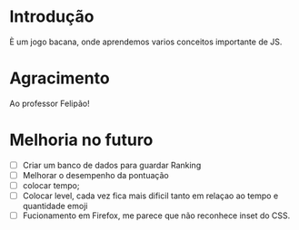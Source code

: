 # Introdução 

È um jogo bacana, onde aprendemos varios conceitos importante de JS.


# Agracimento 

Ao professor Felipão!


# Melhoria no futuro

- [ ] Criar um banco de dados para guardar Ranking
- [ ] Melhorar o desempenho da pontuação
- [ ] colocar tempo;
- [ ] Colocar level, cada vez fica mais dificil tanto em relaçao ao tempo e quantidade emoji
- [ ] Fucionamento em Firefox, me parece que não reconhece inset do CSS.